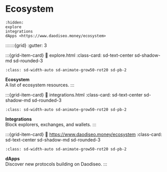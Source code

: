 # Ecosystem

```{toctree}
:hidden:
explore
integrations
dApps <https://www.daodiseo.money/ecosystem>
```

:::::::{grid}
:gutter: 3

:::{grid-item-card}
:link: explore.html
:class-card: sd-text-center sd-shadow-md sd-rounded-3
```{image} /img/Ecosystem_ver1.svg
:class: sd-width-auto sd-animate-grow50-rot20 sd-pb-2
```
**Ecosystem**  
A list of ecosystem resources.
:::

:::{grid-item-card}
:link: integrations.html
:class-card: sd-text-center sd-shadow-md sd-rounded-3
```{image} /img/Market.svg
:class: sd-width-auto sd-animate-grow50-rot20 sd-pb-2
```
**Integrations**    
Block explorers, exchanges, and wallets.
:::

:::{grid-item-card}
:link: https://www.daodiseo.money/ecosystem
:class-card: sd-text-center sd-shadow-md sd-rounded-3
```{image} /img/icon_apps.svg
:class: sd-width-auto sd-animate-grow50-rot20 sd-pb-2
```
**dApps**  
Discover new protocols building on Daodiseo.
:::
